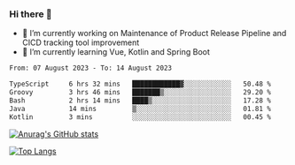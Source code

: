 ### Hi there 👋

- 🔭 I’m currently working on Maintenance of Product Release Pipeline and CICD tracking tool improvement
- 🌱 I’m currently learning Vue, Kotlin and Spring Boot

<!--START_SECTION:waka-->

```txt
From: 07 August 2023 - To: 14 August 2023

TypeScript     6 hrs 32 mins   ████████████▓░░░░░░░░░░░░   50.48 %
Groovy         3 hrs 46 mins   ███████▒░░░░░░░░░░░░░░░░░   29.20 %
Bash           2 hrs 14 mins   ████▒░░░░░░░░░░░░░░░░░░░░   17.28 %
Java           14 mins         ▒░░░░░░░░░░░░░░░░░░░░░░░░   01.81 %
Kotlin         3 mins          ░░░░░░░░░░░░░░░░░░░░░░░░░   00.45 %
```

<!--END_SECTION:waka-->

[![Anurag's GitHub stats](https://github-readme-stats.vercel.app/api?username=yunhao981&show_icons=true&theme=solarized-dark)](https://github.com/anuraghazra/github-readme-stats)

[![Top Langs](https://github-readme-stats.vercel.app/api/top-langs/?username=yunhao981&theme=solarized-dark&layout=compact)](https://github.com/anuraghazra/github-readme-stats)

<!--
**yunhao981/yunhao981** is a ✨ _special_ ✨ repository because its `README.md` (this file) appears on your GitHub profile.

Here are some ideas to get you started:

- 🔭 I’m currently working on Maintenance of Release Pipeline and CICD tracking tool improvement
- 🌱 I’m currently learning Vue, Kotlin and Spring Boot
- 👯 I’m looking to collaborate on ...
- 🤔 I’m looking for help with ...
- 💬 Ask me about ...
- 📫 How to reach me: ...
- 😄 Pronouns: ...
- ⚡ Fun fact: ...
-->



